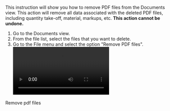 This instruction will show you how to remove PDF files from the Documents view. This action will remove all data associated with the deleted PDF files, including quantity take-off, material, markups, etc. **This action cannot be undone.**

1. Go to the Documents view.
2. From the file list, select the files that you want to delete.
3. Go to the File menu and select the option "Remove PDF files".
![type:video](assets/media/remove_pdf_file.mp4)
<figcaption>Remove pdf files</figcaption>